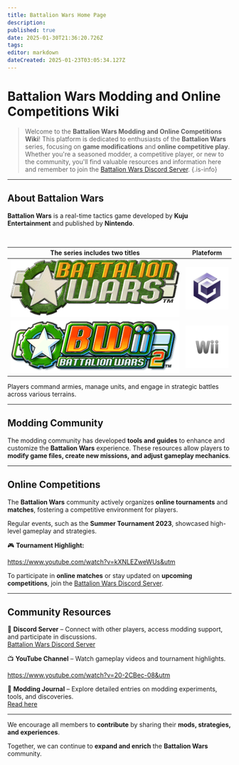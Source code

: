 ```yaml
---
title: Battalion Wars Home Page
description: 
published: true
date: 2025-01-30T21:36:20.726Z
tags: 
editor: markdown
dateCreated: 2025-01-23T03:05:34.127Z
---
```


# Battalion Wars Modding and Online Competitions Wiki

> Welcome to the **Battalion Wars Modding and Online Competitions Wiki**! This platform is dedicated to enthusiasts of the **Battalion Wars** series, focusing on **game modifications** and **online competitive play**. Whether you're a seasoned modder, a competitive player, or new to the community, you'll find valuable resources and information here and remember to join the [Battalion Wars Discord Server](https://discord.gg/aPvrTsDARJ).
{.is-info}


---

## About Battalion Wars

**Battalion Wars** is a real-time tactics game developed by **Kuju Entertainment** and published by **Nintendo**.

<br>

| The series includes two titles | Plateform |
|---|---|
| ![battalionwarslog.p8.20.0.255.8.253.-1.png](/battalionwarslog.p8.20.0.255.8.253.-1.png) | ![gclogo-removebg-preview_(1).png](/gclogo-removebg-preview_(1).png) |
| ![bwii_logo.p8.4116.0.255.7.256.-1.png](/bwii_logo.p8.4116.0.255.7.256.-1.png) | ![wiilogo-removebg-preview_(2).png](/wiilogo-removebg-preview_(2).png) |





Players command armies, manage units, and engage in strategic battles across various terrains.

---

## Modding Community

The modding community has developed **tools and guides** to enhance and customize the **Battalion Wars** experience. These resources allow players to **modify game files, create new missions, and adjust gameplay mechanics**.

---

## Online Competitions

The **Battalion Wars** community actively organizes **online tournaments** and **matches**, fostering a competitive environment for players.

Regular events, such as the **Summer Tournament 2023**, showcased high-level gameplay and strategies.

🎮 **Tournament Highlight:**

https://www.youtube.com/watch?v=kXNLEZweWUs&utm

To participate in **online matches** or stay updated on **upcoming competitions**, join the [Battalion Wars Discord Server](https://discord.gg/aPvrTsDARJ).

---

## Community Resources

🔹 **Discord Server** – Connect with other players, access modding support, and participate in discussions.  
[Battalion Wars Discord Server](https://discord.gg/aPvrTsDARJ)

📺 **YouTube Channel** – Watch gameplay videos and tournament highlights.  

https://www.youtube.com/watch?v=20-2CBec-08&utm

📜 **Modding Journal** – Explore detailed entries on modding experiments, tools, and discoveries.  
[Read here](https://koopanique.neocities.org/video_games/battalion_wars-modding_journal)

---

We encourage all members to **contribute** by sharing their **mods, strategies, and experiences**.

Together, we can continue to **expand and enrich** the **Battalion Wars** community.